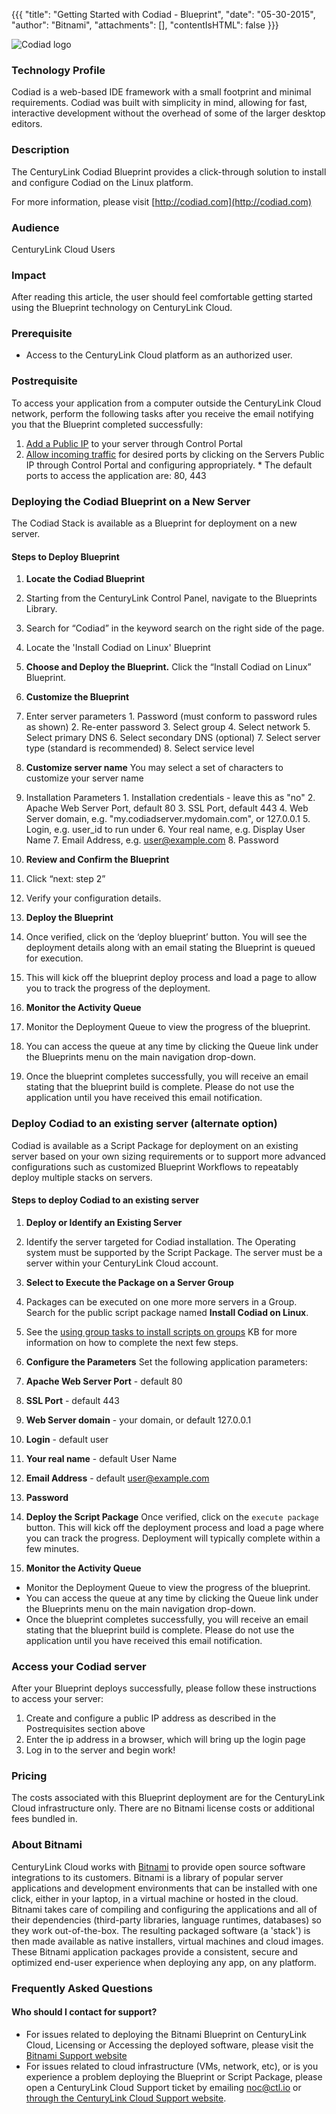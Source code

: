 {{{
  "title": "Getting Started with Codiad - Blueprint",
  "date": "05-30-2015",
  "author": "Bitnami",
  "attachments": [],
  "contentIsHTML": false
}}}

![Codiad logo](https://bitnami.com/assets/stacks/codiad/img/codiad-stack-220x234.png)

### Technology Profile
Codiad is a web-based IDE framework with a small footprint and minimal requirements. Codiad was built with simplicity in mind, allowing for fast, interactive development without the  overhead of some of the larger desktop editors.

### Description
The CenturyLink Codiad Blueprint provides a click-through solution to install and configure Codiad on the Linux platform.

For more information, please visit [http://codiad.com](http://codiad.com)

### Audience
CenturyLink Cloud Users

### Impact
After reading this article, the user should feel comfortable getting started using the Blueprint technology on CenturyLink Cloud.

### Prerequisite
- Access to the CenturyLink Cloud platform as an authorized user.

### Postrequisite
To access your application from a computer outside the CenturyLink Cloud network, perform the following tasks after you receive the email notifying you that the Blueprint completed successfully:
  1. [Add a Public IP](../Network/how-to-add-public-ip-to-virtual-machine.md) to your server through Control Portal
  2. [Allow incoming traffic](../Network/how-to-add-public-ip-to-virtual-machine.md) for desired ports by clicking on the Servers Public IP through Control Portal and configuring appropriately.
    * The default ports to access the application are: 80, 443

### Deploying the Codiad Blueprint on a New Server
The Codiad Stack is available as a Blueprint for deployment on a new server.

#### Steps to Deploy Blueprint
1. **Locate the Codiad Blueprint**
  1. Starting from the CenturyLink Control Panel, navigate to the Blueprints Library.
  2. Search for “Codiad” in the keyword search on the right side of the page.
  3. Locate the 'Install Codiad on Linux' Blueprint

2. **Choose and Deploy the Blueprint.**
   Click the “Install Codiad on Linux” Blueprint.

3. **Customize the Blueprint**
  1. Enter server parameters
    1. Password  (must conform to password rules as shown)
    2. Re-enter password
    3. Select group
    4. Select network
    5. Select primary DNS
    6. Select secondary DNS (optional)
    7. Select server type (standard is recommended)
    8. Select service level

  2. **Customize server name**
    You may select a set of characters to customize your server name

  3. Installation Parameters
    1. Installation credentials - leave this as "no"
    2. Apache Web Server Port, default 80
    3. SSL Port, default 443
    4. Web Server domain, e.g. "my.codiadserver.mydomain.com", or 127.0.0.1
    5. Login, e.g. user_id to run under
    6. Your real name, e.g. Display User Name
    7. Email Address, e.g. user@example.com
    8. Password

4. **Review and Confirm the Blueprint**
  1. Click “next: step 2”
  2. Verify your configuration details.

5. **Deploy the Blueprint**
  1. Once verified, click on the ‘deploy blueprint’ button. You will see the deployment details along with an email stating the Blueprint is queued for execution.
  2. This will kick off the blueprint deploy process and load a page to allow you to track the progress of the deployment.

6. **Monitor the Activity Queue**
  1. Monitor the Deployment Queue to view the progress of the blueprint.
  2. You can access the queue at any time by clicking the Queue link under the Blueprints menu on the main navigation drop-down.
  3. Once the blueprint completes successfully, you will receive an email stating that the blueprint build is complete. Please do not use the application until you have received this email notification.

### Deploy Codiad to an existing server (alternate option)
Codiad is available as a Script Package for deployment on an existing server based on your own sizing requirements or to support more advanced configurations such as customized Blueprint Workflows to repeatably deploy multiple stacks on servers.

#### Steps to deploy Codiad to an existing server
1. **Deploy or Identify an Existing Server**
  1. Identify the server targeted for Codiad installation.  The Operating system must be supported by the Script Package.  The server must be a server within your CenturyLink Cloud account.
2. **Select to Execute the Package on a Server Group**
  1. Packages can be executed on one more more servers in a Group.  Search for the public script package named **Install Codiad on Linux**.
  2. See the [using group tasks to install scripts on groups](../Servers/using-group-tasks-to-install-software-and-run-scripts-on-groups.md) KB for more information on how to complete the next few steps.

3. **Configure the Parameters**
Set the following application parameters:

  1. **Apache Web Server Port** - default 80
  2. **SSL Port** - default 443
  3. **Web Server domain** - your domain, or default 127.0.0.1
  4. **Login** - default user
  5. **Your real name** - default User Name
  6. **Email Address** - default user@example.com
  7. **Password**

4. **Deploy the Script Package**
Once verified, click on the `execute package` button. This will kick off the deployment process and load a page where you can track the progress. Deployment will typically complete within a few minutes.

5. **Monitor the Activity Queue**
  * Monitor the Deployment Queue to view the progress of the blueprint.
  * You can access the queue at any time by clicking the Queue link under the Blueprints menu on the main navigation drop-down.
  * Once the blueprint completes successfully, you will receive an email stating that the blueprint build is complete. Please do not use the application until you have received this email notification.

### Access your Codiad server
After your Blueprint deploys successfully, please follow these instructions to access your server:
  1. Create and configure a public IP address as described in the Postrequisites section above
  2. Enter the ip address in a browser, which will bring up the login page
  3. Log in to the server and begin work!

### Pricing
The costs associated with this Blueprint deployment are for the CenturyLink Cloud infrastructure only.  There are no Bitnami license costs or additional fees bundled in.

### About Bitnami
CenturyLink Cloud works with [Bitnami](http://www.bitnami.com) to provide open source software integrations to its customers.  Bitnami is a library of popular server applications and development environments that can be installed with one click, either in your laptop, in a virtual machine or hosted in the cloud. Bitnami takes care of compiling and configuring the applications and all of their dependencies (third-party libraries, language runtimes, databases) so they work out-of-the-box. The resulting packaged software (a 'stack') is then made available as native installers, virtual machines and cloud images. These Bitnami application packages provide a consistent, secure and optimized end-user experience when deploying any app, on any platform.

### Frequently Asked Questions

#### Who should I contact for support?
* For issues related to deploying the Bitnami Blueprint on CenturyLink Cloud, Licensing or Accessing the deployed software, please visit the [Bitnami Support website](http://www.bitnami.com/support)
* For issues related to cloud infrastructure (VMs, network, etc), or is you experience a problem deploying the Blueprint or Script Package, please open a CenturyLink Cloud Support ticket by emailing [noc@ctl.io](mailto:noc@ctl.io) or [through the CenturyLink Cloud Support website](https://t3n.zendesk.com/tickets/new).
